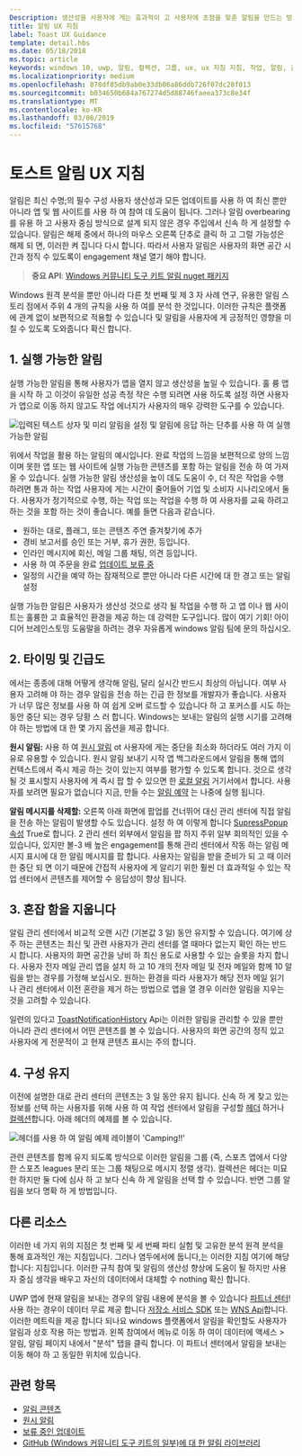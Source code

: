 ```yaml
---
Description: 생산성을 사용자에 게는 효과적이 고 사용자에 초점을 맞춘 알림을 만드는 방법에 알아봅니다.
title: 알림 UX 지침
label: Toast UX Guidance
template: detail.hbs
ms.date: 05/18/2018
ms.topic: article
keywords: windows 10, uwp, 알림, 컬렉션, 그룹, ux, ux 지침 지침, 작업, 알림, 관리 센터, noninterruptive, 효과적인 알림, 비침입적 알림, 실행 가능한, 관리, 구성
ms.localizationpriority: medium
ms.openlocfilehash: 878df85db9ab0e33db06a86ddb726f07dc28f013
ms.sourcegitcommit: b034650b684a767274d5d88746faeea373c8e34f
ms.translationtype: MT
ms.contentlocale: ko-KR
ms.lasthandoff: 03/06/2019
ms.locfileid: "57615768"
---
```

# <a name="toast-notification-ux-guidance"></a>토스트 알림 UX 지침
알림은 최신 수명;의 필수 구성 사용자 생산성과 모든 업데이트를 사용 하 여 최신 뿐만 아니라 앱 및 웹 사이트를 사용 하 여 참여 데 도움이 됩니다. 그러나 알림 overbearing를 유용 하 고 사용자 중심 방식으로 설계 되지 않은 경우 주입에서 신속 하 게 설정할 수 있습니다. 알림은 해제 중에서 하나의 마우스 오른쪽 단추로 클릭 하 고 그럴 가능성은 해제 되 면, 이러한 켜 집니다 다시 합니다.  따라서 사용자 알림은 사용자의 화면 공간 시간과 정직 수 있도록이 engagement 채널 열기 해야 합니다.

> **중요 API**: [Windows 커뮤니티 도구 키트 알림 nuget 패키지](https://www.nuget.org/packages/Microsoft.Toolkit.Uwp.Notifications/)

Windows 원격 분석을 뿐만 아니라 다른 첫 번째 및 제 3 자 사례 연구, 유용한 알림 스토리 점에서 주위 4 개의 규칙을 사용 하 여를 분석 한 것입니다.  이러한 규칙은 플랫폼에 관계 없이 보편적으로 적용할 수 있습니다 및 알림을 사용자에 게 긍정적인 영향을 미칠 수 있도록 도와줍니다 확신 합니다.

## <a name="1-actionable-notifications"></a>1. 실행 가능한 알림
실행 가능한 알림을 통해 사용자가 앱을 열지 않고 생산성을 높일 수 있습니다.  훌 륭 앱을 시작 하 고 이것이 유일한 성공 측정 작은 수행 되려면 사용 하도록 설정 하면 사용자가 앱으로 이동 하지 않고도 작업 에너지가 사용자의 매우 강력한 도구를 수 있습니다.

![입력된 텍스트 상자 및 미리 알림을 설정 및 알림에 응답 하는 단추를 사용 하 여 실행 가능한 알림](images/actionable-notification-example01.png)

위에서 작업을 활용 하는 알림의 예시입니다. 완료 작업의 느낌을 보편적으로 양의 느낌 이며 못한 앱 또는 웹 사이트에 실행 가능한 콘텐츠를 포함 하는 알림을 전송 하 여 가져올 수 있습니다. 실행 가능한 알림 생산성을 높이 데도 도움이 수, 더 작은 작업을 수행 하려면 통과 하는 작업 사용자에 게는 시간이 줄어들어 기업 및 소비자 시나리오에서 둘 다. 사용자가 정기적으로 수행, 하는 작업 또는 작업을 수행 하 여 사용자를 교육 하려고 하는 것을 포함 하는 것이 좋습니다.  예를 들면 다음과 같습니다.
* 원하는 대로, 플래그, 또는 콘텐츠 주연 즐겨찾기에 추가
* 경비 보고서를 승인 또는 거부, 휴가 권한, 등입니다.
* 인라인 메시지에 회신, 메일 그룹 채팅, 의견 등입니다.
* 사용 하 여 주문을 완료 [업데이트 보류 중](toast-pending-update.md)
* 일정의 시간을 예약 하는 잠재적으로 뿐만 아니라 다른 시간에 대 한 경고 또는 알림 설정

실행 가능한 알림은 사용자가 생산성 것으로 생각 될 작업을 수행 하 고 앱 이나 웹 사이트는 훌륭한 고 효율적인 환경을 제공 하는 데 강력한 도구입니다.  많이 여기 기회! 아이디어 브레인스토밍 도움말을 하려는 경우 자유롭게 windows 알림 팀에 문의 하십시오.

## <a name="2-timing-and-urgency"></a>2. 타이밍 및 긴급도
에서는 종종에 대해 어떻게 생각해 알림, 달리 실시간 반드시 최상의 아닙니다. 여부 사용자 고려해 야 하는 경우 알림을 전송 하는 긴급 한 정보를 개발자가 좋습니다. 사용자가 너무 많은 정보를 사용 하 여 쉽게 오버 로드할 수 있습니다 하 고 포커스를 시도 하는 동안 중단 되는 경우 당황 스 러 합니다. Windows는 보내는 알림의 실행 시기를 고려해 야 하는 방법에 대 한 몇 가지 옵션을 제공 합니다.

**원시 알림:** 사용 하 여 [원시 알림](raw-notification-overview.md) ot 사용자에 게는 중단을 최소화 하더라도 여러 가지 이유로 유용할 수 있습니다.  원시 알림 보내기 시작 앱 백그라운드에서 알림을 통해 앱의 컨텍스트에서 즉시 제공 하는 것이 있는지 여부를 평가할 수 있도록 합니다. 것으로 생각 될 것 표시할지 사용자에 게 즉시 팝 할 수 있으면 한 [로컬 알림](send-local-toast.md) 거기서에서 합니다.  사용자를 보려면 필요가 없습니다 지금, 만들 수는 [알림 예약](https://blogs.msdn.microsoft.com/tiles_and_toasts/2016/09/30/quickstart-sending-an-alarm-in-windows-10/) 는 나중에 실행 됩니다.


**알림 메시지를 삭제할:** 오른쪽 아래 화면에 팝업를 건너뛰어 대신 관리 센터에 직접 알림을 전송 하는 알림이 발생할 수도 있습니다. 설정 하 여 이렇게 합니다 [SupressPopup 속성](https://docs.microsoft.com/en-us/uwp/api/windows.ui.notifications.toastnotification.suppresspopup) True로 합니다. 2 관리 센터 외부에서 알림을 팝 하지 주위 일부 회의적인 있을 수 있습니다, 있지만 볼-3 배 높은 engagement를 통해 관리 센터에서 작동 하는 알림 메시지 표시에 대 한 알림 메시지를 팝 합니다.  사용자는 알림을 받을 준비가 되 고 때 이러한 중단 되 면 이기 때문에 간접적 사용자에 게 알리기 위한 훨씬 더 효과적일 수 있는 작업 센터에서 콘텐츠를 제어할 수 응답성이 향상 됩니다.

## <a name="3-clear-out-the-clutter"></a>3. 혼잡 함을 지웁니다
알림 관리 센터에서 비교적 오랜 시간 (기본값 3 일) 동안 유지할 수 있습니다.  여기에 상주 하는 콘텐츠는 최신 및 관련 사용자가 관리 센터를 열 때마다 없는지 확인 하는 반드시 합니다. 사용자의 화면 공간을 낭비 하 최신 용도로 사용할 수 있는 슬롯을 차지 합니다.  사용자 전자 메일 관리 앱을 설치 하 고 10 개의 전자 메일 및 전자 메일와 함께 10 알림을 받는 경우를 가정해 보십시오.  원하는 환경을 따라 사용자가 해당 전자 메일 읽기 나 관리 센터에서 이전 혼란을 제거 하는 방법으로 앱을 열 경우 이러한 알림을 지우는 것을 고려할 수 있습니다.

일련의 있다고 [ToastNotificationHistory](https://docs.microsoft.com/en-us/uwp/api/windows.ui.notifications.toastnotificationhistory) Api는 이러한 알림을 관리할 수 있을 뿐만 아니라 관리 센터에서 어떤 콘텐츠를 볼 수 있습니다. 사용자의 화면 공간의 정직 있고 사용자에 게 전문적이 고 현재 콘텐츠 표시는 주의 합니다.

## <a name="4-keeping-organized"></a>4. 구성 유지
이전에 설명한 대로 관리 센터의 콘텐츠는 3 일 동안 유지 됩니다.  신속 하 게 찾고 있는 정보를 선택 하는 사용자를 위해 사용 하 여 작업 센터에서 알림을 구성할 [헤더](https://docs.microsoft.com/en-us/windows/uwp/design/shell/tiles-and-notifications/toast-headers) 하거나 [컬렉션](https://docs.microsoft.com/en-us/uwp/api/windows.ui.notifications.toastcollection)합니다. 아래 헤더의 예제를 볼 수 있습니다.

![헤더를 사용 하 여 알림 예제 레이블이 'Camping!!'](images/toast-headers-action-center.png)

관련 콘텐츠를 함께 유지 되도록 방식으로 이러한 알림을 그룹 (즉, 스포츠 앱에서 다양 한 스포츠 leagues 분리 또는 그룹 채팅으로 메시지 정렬 생각). 컬렉션은 헤더는 미묘한 하지만 둘 다에 심사 하 고 보다 신속 하 게 알림을 선택 할 수 있습니다. 반면 그룹 알림을 보다 명확 하 게 방법입니다.

## <a name="other-resources"></a>다른 리소스
이러한 네 가지 위의 지점은 첫 번째 및 세 번째 파티 실험 및 고유한 분석 원격 분석을 통해 효과적인 개는 지침입니다. 그러나 염두에서에 둡니다,는 이러한 지침 여기에 해당 합니다: 지침입니다.  이러한 규칙 참여 및 알림의 생산성 향상에 도움이 될 하지만 사용자 중심 생각을 배우고 자신의 데이터에서 대체할 수 nothing 확신 합니다.  

UWP 앱에 현재 알림을 보내는 경우의 알림 내용에 분석을 볼 수 있습니다 [파트너 센터](https://partner.microsoft.com/dashboard)! 사용 하는 경우이 데이터 무료 제공 합니다 [저장소 서비스 SDK](https://marketplace.visualstudio.com/items?itemName=AdMediator.MicrosoftStoreServicesSDK) 또는 [WNS Api](https://docs.microsoft.com/en-us/windows/uwp/design/shell/tiles-and-notifications/windows-push-notification-services--wns--overview)합니다. 이러한 메트릭을 제공 합니다 되나요 windows 플랫폼에서 알림을 확인할도 사용자가 알림과 상호 작용 하는 방법과. 왼쪽 참여에서 메뉴로 이동 하 여이 데이터에 액세스 > 알림, 알림 페이지 내에서 "분석" 탭을 클릭 합니다.  이 파트너 센터에서 알림을 보내는 이동 해야 하 고 동일한 위치에 있습니다.

## <a name="related-topics"></a>관련 항목

* [알림 콘텐츠](adaptive-interactive-toasts.md)
* [원시 알림](raw-notification-overview.md)
* [보류 중인 업데이트](toast-pending-update.md)
* [GitHub (Windows 커뮤니티 도구 키트의 일부)에 대 한 알림 라이브러리](https://github.com/Microsoft/UWPCommunityToolkit/tree/master/Microsoft.Toolkit.Uwp.Notifications)
